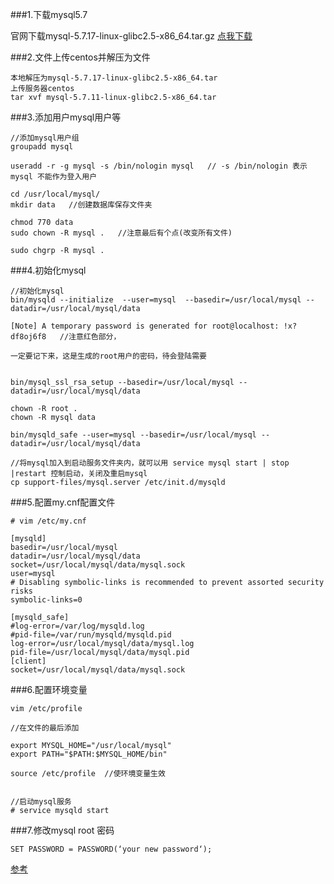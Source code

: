 
###1.下载mysql5.7

官网下载mysql-5.7.17-linux-glibc2.5-x86_64.tar.gz 
<a href="https://cdn.mysql.com//Downloads/MySQL-5.7/mysql-5.7.17-linux-glibc2.5-x86_64.tar.gz">点我下载</a>


###2.文件上传centos并解压为文件
```
本地解压为mysql-5.7.17-linux-glibc2.5-x86_64.tar  
上传服务器centos
tar xvf mysql-5.7.11-linux-glibc2.5-x86_64.tar
```
###3.添加用户mysql用户等
```
//添加mysql用户组
groupadd mysql  

useradd -r -g mysql -s /bin/nologin mysql   // -s /bin/nologin 表示mysql 不能作为登入用户

cd /usr/local/mysql/
mkdir data   //创建数据库保存文件夹

chmod 770 data
sudo chown -R mysql .   //注意最后有个点(改变所有文件)

sudo chgrp -R mysql .
```
###4.初始化mysql
```
//初始化mysql
bin/mysqld --initialize  --user=mysql  --basedir=/usr/local/mysql --datadir=/usr/local/mysql/data

[Note] A temporary password is generated for root@localhost: !x?df8oj6f8   //注意红色部分，

一定要记下来，这是生成的root用户的密码，待会登陆需要


bin/mysql_ssl_rsa_setup --basedir=/usr/local/mysql --datadir=/usr/local/mysql/data 

chown -R root .
chown -R mysql data

bin/mysqld_safe --user=mysql --basedir=/usr/local/mysql --datadir=/usr/local/mysql/data

//将mysql加入到启动服务文件夹内，就可以用 service mysql start | stop |restart 控制启动，关闭及重启mysql 
cp support-files/mysql.server /etc/init.d/mysqld 
```
###5.配置my.cnf配置文件

```
# vim /etc/my.cnf

[mysqld]
basedir=/usr/local/mysql
datadir=/usr/local/mysql/data
socket=/usr/local/mysql/data/mysql.sock
user=mysql
# Disabling symbolic-links is recommended to prevent assorted security risks
symbolic-links=0

[mysqld_safe]
#log-error=/var/log/mysqld.log
#pid-file=/var/run/mysqld/mysqld.pid
log-error=/usr/local/mysql/data/mysql.log
pid-file=/usr/local/mysql/data/mysql.pid
[client]
socket=/usr/local/mysql/data/mysql.sock

```
###6.配置环境变量
```
vim /etc/profile

//在文件的最后添加

export MYSQL_HOME="/usr/local/mysql"
export PATH="$PATH:$MYSQL_HOME/bin"

source /etc/profile  //使环境变量生效


//启动mysql服务
# service mysqld start
```

###7.修改mysql root 密码
```
SET PASSWORD = PASSWORD(‘your new password‘);
```
<a href="http://blog.csdn.net/qq_30949367/article/details/51065879">参考</a>
